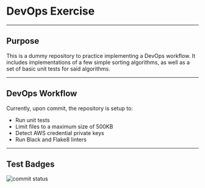 # DevOps Exercise

---
## Purpose
This is a dummy repository to practice implementing a DevOps workflow. It includes implementations of a few simple sorting algorithms, as well as a set of basic unit tests for said algorithms.

---
## DevOps Workflow
Currently, upon commit, the repository is setup to:
* Run unit tests
* Limit files to a maximum size of 500KB
* Detect AWS credential private keys
* Run Black and Flake8 linters

---
## Test Badges
![commit status](https://github.com/Pspgome/python_package_exercise/actions/workflows/main.yml/badge.svg)
